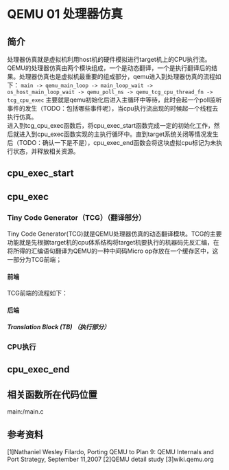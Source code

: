 # QEMU 01 处理器仿真 

## 简介
处理器仿真就是虚拟机利用host机的硬件模拟进行target机上的CPU执行流。QEMU的处理器仿真由两个模块组成，一个是动态翻译，一个是执行翻译后的结果。处理器仿真也是虚拟机最重要的组成部分，qemu进入到处理器仿真的流程如下：
` main -> qemu_main_loop -> main_loop_wait -> os_host_main_loop_wait -> qemu_poll_ns -> qemu_tcg_cpu_thread_fn -> tcg_cpu_exec `
主要就是qemu初始化后进入主循环中等待，此时会起一个poll监听事件的发生（TODO：包括哪些事件呢），当cpu执行流出现的时候起一个线程去执行仿真。  
进入到tcg_cpu_exec函数后，将cpu_exec_start函数完成一定的初始化工作，然后就进入到cpu_exec函数实现的主执行循环中。直到target系统关闭等情况发生后（TODO：确认一下是不是），cpu_exec_end函数会将这块虚拟cpu标记为未执行状态，并释放相关资源。
## cpu_exec_start
## cpu_exec
### Tiny Code Generator（TCG）（翻译部分）
Tiny Code Generator(TCG)就是QEMU处理器仿真的动态翻译模块。TCG的主要功能就是先根据target机的cpu体系结构将target机要执行的机器码先反汇编，在将所得的汇编语句翻译为QEMU的一种中间码Micro op存放在一个缓存区中，这一部分为TCG前端；

#### 前端
TCG前端的流程如下：

#### 后端

##### Translation Block (TB) （执行部分）
### CPU执行
## cpu_exec_end
## 相关函数所在代码位置
main:/main.c

## 参考资料
[1]Nathaniel Wesley Filardo, Porting QEMU to Plan 9: QEMU Internals and Port Strategy, September 11,2007
[2]QEMU detail study
[3]wiki.qemu.org
